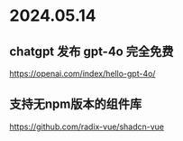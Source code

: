 # 2024.05.14

## chatgpt 发布 gpt-4o 完全免费

https://openai.com/index/hello-gpt-4o/

## 支持无npm版本的组件库

https://github.com/radix-vue/shadcn-vue